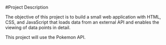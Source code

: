#Project Description

The objective of this project is to build a small web application with HTML, CSS,
and JavaScript that loads data from an external API and enables the viewing of
data points in detail.

This project will use the Pokemon API.
